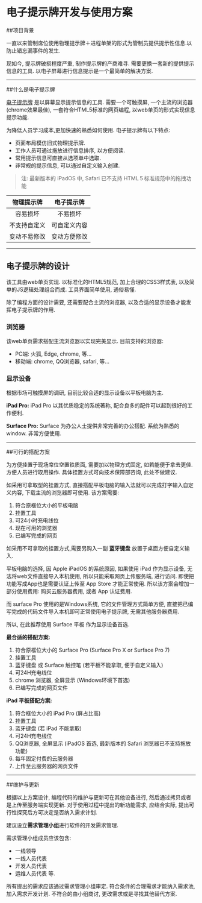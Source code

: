 # 电子提示牌开发与使用方案

##项目背景

一直以来管制席位使用物理提示牌＋进程单架的形式为管制员提供提示性信息.以防止错忘漏事件的发生. 

现如今,  提示牌破损程度严重, 制作提示牌的产商难寻. 需要更换一套新的提供提示信息的工具.
以电子屏幕进行信息提示是一个最简单的解决方案.

---
##什么是电子提示牌

[电子提示牌](http://infoweb.bitcron.com/ '点击打开示例')
是以屏幕显示提示信息的工具. 需要一个可触摸屏, 一个主流的浏览器 (chrome效果最佳), 一套符合HTML5标准的网页编程,  以web单页的形式实现信息提示功能.

为降低人员学习成本,更加快速的熟悉如何使用. 电子提示牌有以下特点: 

- 页面布局模仿旧式物理提示牌. 
- 工作人员可通过拖放进行信息排序, 以方便阅读. 
- 常用提示信息可直接从选项单中选取.
- 非常规的提示信息, 可以通过自定义输入创建.

>注: 最新版本的 iPadOS 中, Safari 已不支持 HTML５标准规范中的拖拽功能

|物理提示牌|电子提示牌|
|:--------:|:--------:|
|容易损坏   |不易损坏   |
|不支持自定义|可自定义内容|
|变动不易修改|变动方便修改|

---
## 电子提示牌的设计

该工具由web单页实现. 以标准化的HTML5规范, 加上合理的CSS3样式表, 以及简单的JS逻辑处理组合而成. 工具界面简单使用, 通俗易懂. 

除了编程方面的设计需要, 还需要配合主流的浏览器, 以及合适的显示设备才能发挥电子提示牌的作用. 

### 浏览器 

该web单页需求搭配主流浏览器以实现完美显示. 目前支持的浏览器: 

- PC端: 火狐, Edge, chrome, 等...
- 移动端: chrome, QQ浏览器, safari, 等...

### 显示设备

根据市场可触摸屏的调研, 目前比较合适的显示设备以平板电脑为主.

**iPad Pro:** iPad Pro 以其优质稳定的系统著称, 配合良多的配件可以起到很好的工作便利.

**Surface Pro:** Surface 为办公人士提供非常完善的办公搭配. 系统为熟悉的window. 非常方便使用.

---
##可行的搭配方案

为方便挂置于现场席位空置铁质面, 需要加以物理方式固定, 如若能便于拿去更佳.方便人员进行取用操作. 具体挂置方式可向技术保障部咨询, 此处不做建议.

如采用可拿取型的挂置方式, 直接搭配平板电脑的输入法就可以完成打字输入自定义内容, 下载主流的浏览器即可使用. 该方案需要:

1. 符合原框位大小的平板电脑
2. 挂置工具
3. 可24小时充电线位
4. 现在可用的浏览器
5. 已编写完成的网页

如采用不可拿取的挂置方式,需要另购入一副 **蓝牙键盘** 放置于桌面方便自定义输入.

平板电脑的选择, 因 Apple iPadOS 的系统原因, 如果使用 iPad 作为显示设备, 无法将web文件直接导入本机使用, 所以只能采取网页上传服务端, 进行访问. 即使把功能写成App也是需要认证上传至 App Store 才能正常使用.  所以该方案会增加一部分使用费用: 购买云服务器费用, 或者 App 认证费用.

而 surface Pro 使用的是Windows系统, 它的文件管理方式简单方便, 直接把已编写完成的代码文件导入本机即可正常使用电子提示牌, 无需其他服务器费用.

所以, 在此推荐使用 Surface 平板 作为显示设备首选.

**最合适的搭配方案:**

1. 符合原框位大小的 Surface Pro (Surface Pro X or Surface Pro 7)
2. 挂置工具
3. 蓝牙键盘 或 Surface 触控笔 (若平板不能拿取, 便于自定义输入)
3. 可24H充电线位
4. chrome 浏览器, 全屏显示 (Windows环境下首选)
5. 已编写完成的网页文件

**iPad 平板搭配方案:**

1. 符合框位大小的 iPad Pro (屏占比高)
2. 挂置工具
3. 蓝牙键盘 (若 iPad 不能拿取)
4. 可24H充电线位
5. QQ浏览器, 全屏显示 (iPadOS 首选, 最新版本的 Safari 浏览器已不支持拖放功能)
6. 每年固定付费的云服务器
7. 上传至云服务器的网页文件

---
##维护与更新

根据以上方案设计, 编程代码的维护与更新可在其他设备进行, 然后通过拷贝或者是上传至服务端实现更新. 对于使用过程中提出的新功能需求, 应结合实际, 提出可行性探究后方可决定是否纳入需求计划.

建议设立**需求管理小组**进行软件的开发需求管理. 

需求管理小组成员应该包含: 

- 一线领导
- 一线人员代表
- 开发人员代表
- 运维人员代表 等.  

所有提出的需求应该通过需求管理小组审定. 符合条件的合理需求才能纳入需求池, 加入需求开发计划. 不符合的由小组商讨, 更改需求或是寻找其他替代方案.


